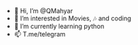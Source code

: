 - 👋 Hi, I’m @QMahyar
- 👀 I’m interested in Movies, 🎶 and coding 
- 🌱 I’m currently learning python 
- 📫 T.me/telegram

<!---
QMahyar/QMahyar is a ✨ special ✨ repository because its `README.md` (this file) appears on your GitHub profile.
You can click the Preview link to take a look at your changes.
--->
